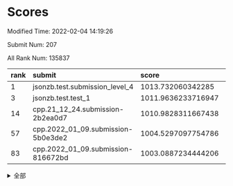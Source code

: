 # Scores

Modified Time: 2022-02-04 14:19:26

Submit Num: 207

All Rank Num: 135837

| rank |               submit               |       score        |       sigma        | pk_num |
| :--- | :--------------------------------- | :----------------- | :----------------- | :----- |
| 1    | jsonzb.test.submission_level_4     | 1013.732060342285  | 0.8186557275285921 | 2627   |
| 3    | jsonzb.test.test_1                 | 1011.9636233716947 | 0.8045145518674831 | 2624   |
| 14   | cpp.21_12_24.submission-2b2ea0d7   | 1010.9828311667438 | 0.8082521660051518 | 2625   |
| 57   | cpp.2022_01_09.submission-5b0e3de2 | 1004.5297097754786 | 0.7179014740309392 | 2627   |
| 83   | cpp.2022_01_09.submission-816672bd | 1003.0887234444206 | 0.7120471706833444 | 2624   |


<details>
<summary>全部</summary>

| rank |                 submit                 |       score        |       sigma        | pk_num |
| :--- | :------------------------------------- | :----------------- | :----------------- | :----- |
| 1    | jsonzb.test.submission_level_4         | 1013.732060342285  | 0.8186557275285921 | 2627   |
| 2    | gobigger.level_3.submission_level_3_16 | 1012.1875531157751 | 0.7996146139736441 | 2629   |
| 3    | jsonzb.test.test_1                     | 1011.9636233716947 | 0.8045145518674831 | 2624   |
| 4    | gobigger.level_3.submission_level_3_21 | 1011.7055363383485 | 0.7700231358906323 | 2625   |
| 5    | gobigger.level_3.submission_level_3_15 | 1011.6570161876616 | 0.7854074154291284 | 2625   |
| 6    | gobigger.level_3.submission_level_3_48 | 1011.5652499771602 | 0.7617461450769103 | 2619   |
| 7    | gobigger.level_3.submission_level_3_14 | 1011.5164955902898 | 0.8087106838801207 | 2624   |
| 8    | gobigger.level_3.submission_level_3_46 | 1011.5036146671949 | 0.7606279596492436 | 2630   |
| 9    | gobigger.level_3.submission_level_3_19 | 1011.4971903202459 | 0.7835376134677862 | 2622   |
| 10   | gobigger.level_3.submission_level_3_32 | 1011.2878206510263 | 0.8045914338707215 | 2627   |
| 11   | gobigger.level_3.submission_level_3_8  | 1011.2653439825134 | 0.7890578229275597 | 2623   |
| 12   | gobigger.level_3.submission_level_3_37 | 1011.2216345137308 | 0.8031053104530114 | 2625   |
| 13   | gobigger.level_3.submission_level_3_23 | 1011.1290933411257 | 0.7734576018296224 | 2625   |
| 14   | cpp.21_12_24.submission-2b2ea0d7       | 1010.9828311667438 | 0.8082521660051518 | 2625   |
| 15   | gobigger.level_3.submission_level_3_9  | 1010.7905866004039 | 0.768303588576317  | 2626   |
| 16   | gobigger.level_3.submission_level_3_49 | 1010.6163230348769 | 0.7695926787281815 | 2624   |
| 17   | gobigger.level_3.submission_level_3_17 | 1010.5505419140945 | 0.7725151085662813 | 2626   |
| 18   | gobigger.level_3.submission_level_3_18 | 1010.400179714202  | 0.7636848417754559 | 2625   |
| 19   | gobigger.level_3.submission_level_3_31 | 1010.3407867018927 | 0.7583728236257141 | 2627   |
| 20   | gobigger.level_3.submission_level_3_0  | 1010.3176446886588 | 0.7826260240739232 | 2628   |
| 21   | gobigger.level_3.submission_level_3_3  | 1010.3090001093132 | 0.767918299138973  | 2623   |
| 22   | gobigger.level_3.submission_level_3_26 | 1010.2589319944674 | 0.7661534886204183 | 2625   |
| 23   | gobigger.level_3.submission_level_3_12 | 1010.1226056416167 | 0.7678172460638167 | 2627   |
| 24   | gobigger.level_3.submission_level_3_38 | 1010.0435198415472 | 0.7704986834828207 | 2626   |
| 25   | gobigger.level_3.submission_level_3_27 | 1009.9758827159529 | 0.7651181637310159 | 2623   |
| 26   | gobigger.level_3.submission_level_3_6  | 1009.9014540587305 | 0.7601060214682324 | 2625   |
| 27   | gobigger.level_3.submission_level_3_41 | 1009.8917048636114 | 0.7537491561130854 | 2627   |
| 28   | gobigger.level_3.submission_level_3_30 | 1009.8731345827841 | 0.7627421235132662 | 2619   |
| 29   | gobigger.level_3.submission_level_3_45 | 1009.6986596883646 | 0.7467059896637847 | 2634   |
| 30   | gobigger.level_3.submission_level_3_35 | 1009.6986129883225 | 0.7544336616150549 | 2620   |
| 31   | gobigger.level_3.submission_level_3_36 | 1009.6824610170124 | 0.7563984617675563 | 2626   |
| 32   | gobigger.level_3.submission_level_3_42 | 1009.6652882402205 | 0.7614895187297188 | 2623   |
| 33   | gobigger.level_3.submission_level_3_5  | 1009.5303725585889 | 0.7468934306922312 | 2624   |
| 34   | gobigger.level_3.submission_level_3_1  | 1009.5052389312073 | 0.7612370384046742 | 2624   |
| 35   | gobigger.level_3.submission_level_3_47 | 1009.489301528534  | 0.7689071712827575 | 2618   |
| 36   | gobigger.level_3.submission_level_3_10 | 1009.4638342639703 | 0.777365561564293  | 2625   |
| 37   | gobigger.level_3.submission_level_3_2  | 1009.4423078914407 | 0.772866099987558  | 2620   |
| 38   | gobigger.level_3.submission_level_3_7  | 1009.4154955049992 | 0.7472566899173598 | 2626   |
| 39   | gobigger.level_3.submission_level_3_28 | 1009.3797074388625 | 0.7451626499276908 | 2626   |
| 40   | gobigger.level_3.submission_level_3_11 | 1009.3401280535418 | 0.7631749564451015 | 2622   |
| 41   | gobigger.level_3.submission_level_3_40 | 1009.328288680801  | 0.7384949795728002 | 2628   |
| 42   | gobigger.level_3.submission_level_3_25 | 1009.3102919207173 | 0.7637233382042772 | 2624   |
| 43   | gobigger.level_3.submission_level_3_20 | 1009.1673522191618 | 0.7494459874474659 | 2622   |
| 44   | gobigger.level_3.submission_level_3_4  | 1009.0913852209679 | 0.7521885566904447 | 2623   |
| 45   | gobigger.level_3.submission_level_3_43 | 1009.0093338777083 | 0.7456956440791608 | 2623   |
| 46   | gobigger.level_3.submission_level_3_13 | 1008.9819757102489 | 0.7429128991656231 | 2619   |
| 47   | gobigger.level_3.submission_level_3_44 | 1008.9229844085792 | 0.7599534628358546 | 2625   |
| 48   | gobigger.level_3.submission_level_3_39 | 1008.8525235297773 | 0.7502362384856832 | 2621   |
| 49   | gobigger.level_3.submission_level_3_29 | 1008.8193581825411 | 0.7702766341542685 | 2627   |
| 50   | gobigger.level_3.submission_level_3_34 | 1008.5924505216466 | 0.7453094753074019 | 2625   |
| 51   | gobigger.level_3.submission_level_3_22 | 1008.2621972440688 | 0.7520976834962189 | 2624   |
| 52   | gobigger.level_3.submission_level_3_33 | 1008.1423780123445 | 0.7449756632429222 | 2618   |
| 53   | gobigger.level_3.submission_level_3_24 | 1007.8816789874734 | 0.7335380392208393 | 2626   |
| 54   | gobigger.level_1.submission_level_1_14 | 1005.0858869902773 | 0.710815668722563  | 2624   |
| 55   | gobigger.level_1.submission_level_1_15 | 1004.732643832848  | 0.7243727890792955 | 2630   |
| 56   | gobigger.level_1.submission_level_1_45 | 1004.6973146406215 | 0.7159801779888884 | 2626   |
| 57   | cpp.2022_01_09.submission-5b0e3de2     | 1004.5297097754786 | 0.7179014740309392 | 2627   |
| 58   | gobigger.level_1.submission_level_1_12 | 1004.5188978744977 | 0.7119945387834713 | 2624   |
| 59   | gobigger.level_1.submission_level_1_18 | 1004.3463829896262 | 0.7320994159249835 | 2623   |
| 60   | gobigger.level_1.submission_level_1_31 | 1004.3206484889657 | 0.7162809483164897 | 2624   |
| 61   | gobigger.level_1.submission_level_1_4  | 1004.2578521045534 | 0.7179924787962813 | 2625   |
| 62   | gobigger.level_1.submission_level_1_42 | 1004.0465440096517 | 0.7345286328216193 | 2626   |
| 63   | gobigger.level_1.submission_level_1_22 | 1003.9984461287336 | 0.7216771025019644 | 2628   |
| 64   | gobigger.level_1.submission_level_1_32 | 1003.9717900992656 | 0.7269333744781088 | 2626   |
| 65   | gobigger.level_1.submission_level_1_2  | 1003.8725288393154 | 0.7170379735896494 | 2627   |
| 66   | gobigger.level_1.submission_level_1_48 | 1003.8540512926209 | 0.7244685304079889 | 2625   |
| 67   | gobigger.level_1.submission_level_1_49 | 1003.6891056303033 | 0.7105755101267686 | 2622   |
| 68   | gobigger.level_1.submission_level_1_35 | 1003.5425366713017 | 0.7310345414102416 | 2627   |
| 69   | gobigger.level_1.submission_level_1_5  | 1003.5363315375475 | 0.7127835191287812 | 2626   |
| 70   | gobigger.level_1.submission_level_1_16 | 1003.4378207596166 | 0.7164604056104346 | 2626   |
| 71   | gobigger.level_1.submission_level_1_40 | 1003.4366656461989 | 0.7335743843527849 | 2623   |
| 72   | gobigger.level_1.submission_level_1_8  | 1003.4108497292244 | 0.7069348619798315 | 2625   |
| 73   | gobigger.level_1.submission_level_1_11 | 1003.3947198081531 | 0.7291601788121058 | 2624   |
| 74   | gobigger.level_1.submission_level_1_23 | 1003.3713742028941 | 0.7240803534665505 | 2624   |
| 75   | gobigger.level_1.submission_level_1_44 | 1003.3427054916294 | 0.7054306143608535 | 2621   |
| 76   | gobigger.level_1.submission_level_1_6  | 1003.2980845860355 | 0.7285711330910905 | 2626   |
| 77   | gobigger.level_1.submission_level_1_34 | 1003.2894895462492 | 0.7162124339153677 | 2627   |
| 78   | gobigger.level_1.submission_level_1_20 | 1003.2815667436686 | 0.7105431800489905 | 2627   |
| 79   | gobigger.level_1.submission_level_1_24 | 1003.2105487483816 | 0.7143303518570656 | 2622   |
| 80   | gobigger.level_1.submission_level_1_9  | 1003.2056784602196 | 0.7155009164236522 | 2626   |
| 81   | gobigger.level_1.submission_level_1_43 | 1003.1759884861711 | 0.7210124674841037 | 2627   |
| 82   | gobigger.level_1.submission_level_1_19 | 1003.1394491080326 | 0.7182514804828595 | 2618   |
| 83   | cpp.2022_01_09.submission-816672bd     | 1003.0887234444206 | 0.7120471706833444 | 2624   |
| 84   | gobigger.level_1.submission_level_1_38 | 1003.0711537404452 | 0.7212064397865737 | 2631   |
| 85   | gobigger.level_1.submission_level_1_27 | 1003.0010219465613 | 0.7100283732091843 | 2627   |
| 86   | gobigger.level_1.submission_level_1_7  | 1003.0009672112004 | 0.7118533765965127 | 2626   |
| 87   | gobigger.level_1.submission_level_1_17 | 1002.9008455365267 | 0.7167375802118128 | 2623   |
| 88   | gobigger.level_1.submission_level_1_36 | 1002.8356089602977 | 0.7111888391681543 | 2623   |
| 89   | gobigger.level_1.submission_level_1_1  | 1002.7211304376054 | 0.7125072487118017 | 2620   |
| 90   | gobigger.level_1.submission_level_1_47 | 1002.7205832950565 | 0.7057756964744281 | 2626   |
| 91   | gobigger.level_1.submission_level_1_26 | 1002.7044892951561 | 0.7147492855571957 | 2619   |
| 92   | gobigger.level_1.submission_level_1_37 | 1002.6838563310181 | 0.7255380421003194 | 2627   |
| 93   | gobigger.level_1.submission_level_1_28 | 1002.6528846341561 | 0.713550427515893  | 2621   |
| 94   | gobigger.level_1.submission_level_1_25 | 1002.6467678307177 | 0.7222390235655956 | 2627   |
| 95   | gobigger.level_1.submission_level_1_3  | 1002.6452590708836 | 0.7207004205529735 | 2626   |
| 96   | gobigger.level_1.submission_level_1_21 | 1002.6044572491891 | 0.7049714360778426 | 2625   |
| 97   | gobigger.level_1.submission_level_1_10 | 1002.5823256092347 | 0.7159826502730477 | 2624   |
| 98   | gobigger.level_1.submission_level_1_0  | 1002.4538102173085 | 0.7218060216725355 | 2629   |
| 99   | gobigger.level_1.submission_level_1_39 | 1002.4496567657451 | 0.7098115517870993 | 2618   |
| 100  | gobigger.level_1.submission_level_1_41 | 1002.4298341632355 | 0.7224067406491232 | 2625   |
| 101  | gobigger.level_1.submission_level_1_13 | 1002.3410505823579 | 0.7045021243061875 | 2621   |
| 102  | gobigger.level_1.submission_level_1_30 | 1002.2951259462701 | 0.7157104336556767 | 2620   |
| 103  | gobigger.level_1.submission_level_1_29 | 1002.2654564789642 | 0.7082356571218166 | 2626   |
| 104  | gobigger.level_1.submission_level_1_46 | 1002.0987453581386 | 0.7172702645426151 | 2626   |
| 105  | gobigger.level_1.submission_level_1_33 | 1002.0744573954912 | 0.7147668696167941 | 2622   |
| 106  | gobigger.random.submission_random_47   | 997.4602591342007  | 0.6990958686796129 | 2621   |
| 107  | gobigger.random.submission_random_23   | 997.2362216085035  | 0.7164205742066166 | 2629   |
| 108  | gobigger.random.submission_random_44   | 997.1538182085086  | 0.7207777712380314 | 2622   |
| 109  | gobigger.random.submission_random_36   | 996.8769298488169  | 0.7146544753844437 | 2621   |
| 110  | gobigger.random.submission_random_15   | 996.854109638959   | 0.7093659933818953 | 2622   |
| 111  | gobigger.random.submission_random_11   | 996.8158857864896  | 0.7128824860173841 | 2625   |
| 112  | gobigger.random.submission_random_10   | 996.6725984357424  | 0.7054879798050603 | 2631   |
| 113  | gobigger.random.submission_random_30   | 996.598627346325   | 0.710982721023603  | 2630   |
| 114  | gobigger.random.submission_random_21   | 996.4751537209721  | 0.6998857927616945 | 2628   |
| 115  | gobigger.random.submission_random_16   | 996.3440408762231  | 0.7132065583584701 | 2621   |
| 116  | gobigger.random.submission_random_35   | 996.171127817184   | 0.7017209934101051 | 2625   |
| 117  | gobigger.random.submission_random_46   | 996.1552433854972  | 0.7161491678993473 | 2626   |
| 118  | gobigger.random.submission_random_1    | 996.12392216985    | 0.70675787243189   | 2621   |
| 119  | gobigger.random.submission_random_8    | 996.1071805264276  | 0.7117887393959297 | 2629   |
| 120  | gobigger.random.submission_random_43   | 996.0857395583347  | 0.7198709325516999 | 2624   |
| 121  | gobigger.random.submission_random_39   | 996.0741004311342  | 0.7122745217470466 | 2624   |
| 122  | gobigger.random.submission_random_40   | 996.060116266444   | 0.7033867000046714 | 2629   |
| 123  | gobigger.random.submission_random_13   | 996.0499197008481  | 0.7147608104947255 | 2619   |
| 124  | gobigger.random.submission_random_4    | 995.985604600795   | 0.7069228464372186 | 2624   |
| 125  | gobigger.random.submission_random_49   | 995.9644172947421  | 0.7101697733128146 | 2621   |
| 126  | gobigger.random.submission_random_18   | 995.9539487776021  | 0.7352362634320747 | 2626   |
| 127  | gobigger.random.submission_random_27   | 995.926031927428   | 0.7132544771957062 | 2624   |
| 128  | gobigger.random.submission_random_20   | 995.8887039007262  | 0.7085215247654023 | 2626   |
| 129  | gobigger.random.submission_random_32   | 995.8832836781553  | 0.6937679296569798 | 2621   |
| 130  | gobigger.random.submission_random_48   | 995.8586797510662  | 0.7188602721803871 | 2618   |
| 131  | gobigger.random.submission_random_3    | 995.8340339962205  | 0.7029445747217007 | 2625   |
| 132  | gobigger.random.submission_random_22   | 995.8073462689051  | 0.70813733782701   | 2625   |
| 133  | gobigger.random.submission_random_6    | 995.7887155818266  | 0.7112194828148535 | 2625   |
| 134  | gobigger.random.submission_random_37   | 995.7122071191036  | 0.719694141317103  | 2628   |
| 135  | gobigger.random.submission_random_28   | 995.7010468305607  | 0.7148179881509874 | 2628   |
| 136  | gobigger.random.submission_random_0    | 995.6788394162807  | 0.7179713896982025 | 2626   |
| 137  | gobigger.random.submission_random_29   | 995.6714389989894  | 0.7124627942352001 | 2622   |
| 138  | gobigger.random.submission_random_2    | 995.6398983910152  | 0.7070092436512556 | 2625   |
| 139  | gobigger.random.submission_random_7    | 995.5840828518621  | 0.7135384441421235 | 2628   |
| 140  | gobigger.random.submission_random_17   | 995.5623621650027  | 0.709386373549796  | 2620   |
| 141  | gobigger.random.submission_random_25   | 995.5003167958838  | 0.7011491803672529 | 2625   |
| 142  | gobigger.random.submission_random_45   | 995.43207090017    | 0.7082916358769898 | 2626   |
| 143  | gobigger.random.submission_random_42   | 995.3846816994849  | 0.717158262059398  | 2629   |
| 144  | gobigger.random.submission_random_19   | 995.3828133789935  | 0.7157509008779063 | 2627   |
| 145  | gobigger.random.submission_random_41   | 995.3594138960455  | 0.7066683195554317 | 2624   |
| 146  | gobigger.random.submission_random_38   | 995.2984681668943  | 0.7047629078085959 | 2632   |
| 147  | gobigger.random.submission_random_9    | 995.2804748887988  | 0.715612757380499  | 2626   |
| 148  | gobigger.random.submission_random_26   | 995.2444274344845  | 0.7219471337256742 | 2629   |
| 149  | gobigger.random.submission_random_34   | 995.1698962299263  | 0.7094772612522483 | 2626   |
| 150  | gobigger.random.submission_random_33   | 995.0590980948516  | 0.7107479657079953 | 2625   |
| 151  | gobigger.random.submission_random_24   | 995.0584948389759  | 0.7332687555733095 | 2629   |
| 152  | gobigger.random.submission_random_12   | 994.9954536851108  | 0.7074543374882676 | 2623   |
| 153  | gobigger.random.submission_random_14   | 994.7654407811284  | 0.7152036456600667 | 2626   |
| 154  | gobigger.random.submission_random_5    | 994.4545490900246  | 0.7162163251980167 | 2624   |
| 155  | gobigger.random.submission_random_31   | 994.3921887009567  | 0.7074617832367507 | 2625   |
| 156  | gobigger.level_2.submission_level_2_14 | 994.1954669919969  | 0.7200917211524227 | 2621   |
| 157  | gobigger.level_2.submission_level_2_23 | 993.940778043862   | 0.7330982612363797 | 2627   |
| 158  | gobigger.level_2.submission_level_2_6  | 993.8623648055507  | 0.7220749836259422 | 2628   |
| 159  | gobigger.level_2.submission_level_2_47 | 993.6155767299864  | 0.7466632102355889 | 2624   |
| 160  | gobigger.level_2.submission_level_2_9  | 993.603849506439   | 0.7394329276968558 | 2626   |
| 161  | gobigger.level_2.submission_level_2_28 | 993.4307920867946  | 0.7369676889008677 | 2629   |
| 162  | gobigger.level_2.submission_level_2_41 | 993.3489660391068  | 0.7250413115500335 | 2623   |
| 163  | gobigger.level_2.submission_level_2_13 | 993.2244213454206  | 0.7290639980442497 | 2623   |
| 164  | gobigger.level_2.submission_level_2_37 | 993.1748856912428  | 0.7292802183646191 | 2627   |
| 165  | gobigger.level_2.submission_level_2_12 | 993.0130964366488  | 0.734870887850139  | 2627   |
| 166  | gobigger.level_2.submission_level_2_7  | 992.9347864524037  | 0.7240688100228472 | 2626   |
| 167  | gobigger.level_2.submission_level_2_17 | 992.9269158380094  | 0.735176276118992  | 2630   |
| 168  | gobigger.level_2.submission_level_2_42 | 992.8670000663368  | 0.7392167792197828 | 2627   |
| 169  | gobigger.level_2.submission_level_2_46 | 992.8553775739003  | 0.7540060880885091 | 2627   |
| 170  | gobigger.level_2.submission_level_2_2  | 992.8239441168834  | 0.7412845277019572 | 2628   |
| 171  | gobigger.level_2.submission_level_2_30 | 992.752226971055   | 0.7302045590483285 | 2623   |
| 172  | gobigger.level_2.submission_level_2_22 | 992.7489288746652  | 0.7468307188180494 | 2629   |
| 173  | gobigger.level_2.submission_level_2_31 | 992.7411368945951  | 0.7337790615936031 | 2630   |
| 174  | gobigger.level_2.submission_level_2_4  | 992.655109599824   | 0.7450874896929685 | 2622   |
| 175  | gobigger.level_2.submission_level_2_25 | 992.4490094644924  | 0.741842998657614  | 2627   |
| 176  | gobigger.level_2.submission_level_2_40 | 992.2852532507794  | 0.7400156514111904 | 2624   |
| 177  | gobigger.level_2.submission_level_2_1  | 992.2445910502313  | 0.7397079138225447 | 2628   |
| 178  | gobigger.level_2.submission_level_2_19 | 992.2191741980055  | 0.7326054973683801 | 2627   |
| 179  | gobigger.level_2.submission_level_2_18 | 992.1442127616381  | 0.7397741969566677 | 2623   |
| 180  | gobigger.level_2.submission_level_2_32 | 992.1030728924537  | 0.7520671621608176 | 2626   |
| 181  | gobigger.level_2.submission_level_2_21 | 992.0804290491451  | 0.7406275594661199 | 2628   |
| 182  | gobigger.level_2.submission_level_2_10 | 992.0518459406148  | 0.7467368970006404 | 2627   |
| 183  | gobigger.level_2.submission_level_2_43 | 992.0019697427819  | 0.73738430084147   | 2622   |
| 184  | gobigger.level_2.submission_level_2_39 | 991.9015796041004  | 0.7409912943953395 | 2626   |
| 185  | gobigger.level_2.submission_level_2_11 | 991.7321763500452  | 0.7387746613218718 | 2629   |
| 186  | gobigger.level_2.submission_level_2_27 | 991.7194925387352  | 0.7610172266115235 | 2624   |
| 187  | gobigger.level_2.submission_level_2_45 | 991.6679811234396  | 0.7309139950020206 | 2621   |
| 188  | gobigger.level_2.submission_level_2_49 | 991.6489137453028  | 0.7433630068306706 | 2627   |
| 189  | gobigger.level_2.submission_level_2_16 | 991.6453767518102  | 0.7407193205853125 | 2620   |
| 190  | gobigger.level_2.submission_level_2_33 | 991.6283962510572  | 0.7528910382522289 | 2625   |
| 191  | gobigger.level_2.submission_level_2_34 | 991.561087359108   | 0.7349460901897873 | 2624   |
| 192  | gobigger.level_2.submission_level_2_0  | 991.5121369586656  | 0.7680336555445831 | 2623   |
| 193  | gobigger.level_2.submission_level_2_8  | 991.489689353229   | 0.7608079426611886 | 2624   |
| 194  | gobigger.level_2.submission_level_2_38 | 991.4222851699634  | 0.7316377841335236 | 2625   |
| 195  | gobigger.level_2.submission_level_2_20 | 991.367052346418   | 0.7555554066848268 | 2625   |
| 196  | gobigger.level_2.submission_level_2_36 | 991.2820632832174  | 0.7457906367844482 | 2628   |
| 197  | gobigger.level_2.submission_level_2_15 | 991.2783772067352  | 0.7606730685331843 | 2623   |
| 198  | gobigger.level_2.submission_level_2_26 | 991.2510788224455  | 0.7601274468926801 | 2620   |
| 199  | gobigger.level_2.submission_level_2_48 | 991.12212863652    | 0.7410044631395316 | 2625   |
| 200  | gobigger.level_2.submission_level_2_3  | 991.0704969549447  | 0.7343981862741952 | 2625   |
| 201  | gobigger.level_2.submission_level_2_24 | 990.9580058423609  | 0.7491699783938    | 2629   |
| 202  | gobigger.level_2.submission_level_2_29 | 990.6990714999274  | 0.745859347474055  | 2629   |
| 203  | gobigger.level_2.submission_level_2_35 | 990.6126547709578  | 0.7801244265044789 | 2626   |
| 204  | gobigger.level_2.submission_level_2_44 | 990.3849999564986  | 0.7662665826106666 | 2620   |
| 205  | gobigger.level_2.submission_level_2_5  | 990.100291688478   | 0.7545962811087459 | 2619   |
| 206  | gobigger.none.submission_none_1        | 976.9286459283873  | 1.4361247571479272 | 2629   |
| 207  | gobigger.none.submission_none_0        | 975.6338799863098  | 1.4726479131341959 | 2625   |

</details>